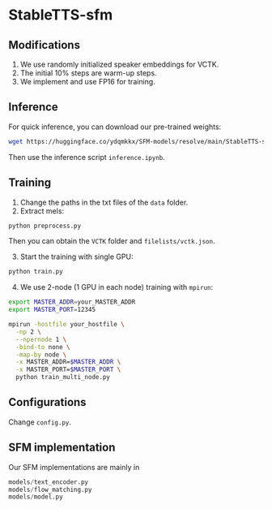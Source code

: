 # StableTTS-sfm

## Modifications
1. We use randomly initialized speaker embeddings for VCTK.
2. The initial 10% steps are warm-up steps.
3. We implement and use FP16 for training.

## Inference
For quick inference, you can download our pre-trained weights:
```bash
wget https://huggingface.co/ydqmkkx/SFM-models/resolve/main/StableTTS-sfm-vctk.pt
```
Then use the inference script `inference.ipynb`.

## Training
1. Change the paths in the txt files of the `data` folder.
2. Extract mels:
```bash
python preprocess.py
```
Then you can obtain the `VCTK` folder and `filelists/vctk.json`.

3. Start the training with single GPU:
```bash
python train.py
```
4. We use 2-node (1 GPU in each node) training with `mpirun`:
```bash
export MASTER_ADDR=your_MASTER_ADDR
export MASTER_PORT=12345

mpirun -hostfile your_hostfile \
  -np 2 \
  --npernode 1 \
  -bind-to none \
  -map-by node \
  -x MASTER_ADDR=$MASTER_ADDR \
  -x MASTER_PORT=$MASTER_PORT \
  python train_multi_node.py
```

## Configurations
Change `config.py`.

## SFM implementation
Our SFM implementations are mainly in
```python
models/text_encoder.py
models/flow_matching.py
models/model.py
```